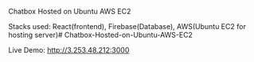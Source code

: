 Chatbox Hosted on Ubuntu AWS EC2


Stacks used: React(frontend), Firebase(Database), AWS(Ubuntu EC2 for hosting server)# Chatbox-Hosted-on-Ubuntu-AWS-EC2

Live Demo: http://3.253.48.212:3000